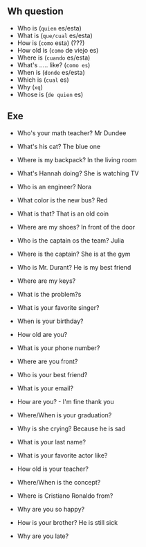 ## Wh question

- Who is (`quien` es/esta)
- What is (`que/cual` es/esta)
- How is (`como` esta) (???)
- How old is (`como` de viejo es)
- Where is (`cuando` es/esta)
- What's ..... like? (`como es`)
- When is (`donde` es/esta)
- Which is (`cual` es)
- Why (`xq`)
- Whose is (`de quien` es)

## Exe

- Who's your math teacher? Mr Dundee
- What's his cat? The blue one
- Where is my backpack? In the living room
- What's Hannah doing? She is watching TV
- Who is an engineer? Nora
- What color is the new bus? Red
- What is that? That is an old coin
- Where are my shoes? In front of the door
- Who is the captain os the team? Julia
- Where is the captain? She is at the gym
- Who is Mr. Durant? He is my best friend

- Where are my keys?
- What is the problem?s
- What is your favorite singer?
- When is your birthday?
- How old are you?
- What is your phone number?
- Where are you front?
- Who is your best friend?
- What is your email?
- How are you? - I'm fine thank you
- Where/When is your graduation?
- Why is she crying? Because he is sad
- What is your last name?
- What is your favorite actor like?
- How old is your teacher?
- Where/When is the concept?
- Where is Cristiano Ronaldo from?
- Why are you so happy?
- How is your brother? He is still sick
- Why are you late?
